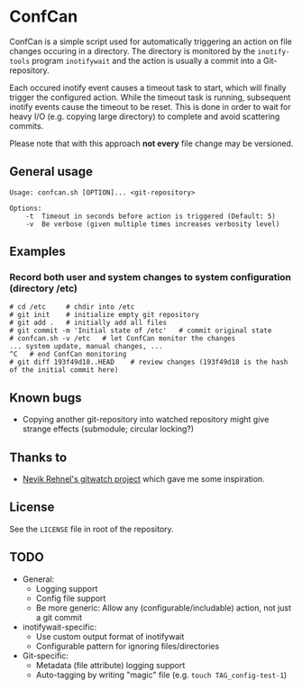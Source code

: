 # ConfCan

ConfCan is a simple script used for automatically triggering an action on file 
changes occuring in a directory. The directory is monitored by the `inotify-tools` 
program `inotifywait` and the action is usually a commit into a Git-repository.

Each occured inotify event causes a timeout task to start, which will finally 
trigger the configured action. While the timeout task is running, subsequent 
inotify events cause the timeout to be reset. This is done in order to wait for 
heavy I/O (e.g. copying large directory) to complete and avoid scattering commits.

Please note that with this approach **not every** file change may be versioned.


## General usage

    Usage: confcan.sh [OPTION]... <git-repository>
    
    Options:
        -t	Timeout in seconds before action is triggered (Default: 5)
        -v	Be verbose (given multiple times increases verbosity level)


## Examples

### Record both user and system changes to system configuration (directory /etc)

    # cd /etc     # chdir into /etc
    # git init    # initialize empty git repository
    # git add .   # initially add all files
    # git commit -m 'Initial state of /etc'   # commit original state
    # confcan.sh -v /etc   # let ConfCan monitor the changes
    ... system update, manual changes, ...
    ^C   # end ConfCan monitoring
    # git diff 193f49d18..HEAD    # review changes (193f49d18 is the hash of the initial commit here)


## Known bugs

* Copying another git-repository into watched repository might give strange effects (submodule; circular locking?)


## Thanks to

* [Nevik Rehnel's gitwatch project](https://github.com/n3v1k/gitwatch) which gave me some inspiration.


## License

See the `LICENSE` file in root of the repository.


## TODO

* General:
  * Logging support
  * Config file support
  * Be more generic: Allow any (configurable/includable) action, not just a git commit
* inotifywait-specific:
  * Use custom output format of inotifywait
  * Configurable pattern for ignoring files/directories
* Git-specific:
  * Metadata (file attribute) logging support
  * Auto-tagging by writing "magic" file (e.g. `touch TAG_config-test-1`)

